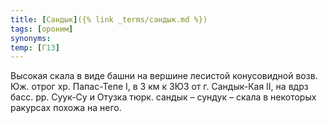```yaml
---
title: [Сандык]({% link _terms/сандык.md %})
tags: [ороним]
synonyms:
temp: [Г13]
---
```


Высокая скала в виде башни на вершине лесистой конусовидной возв. Юж. отрог хр.
Папас-Тепе I, в 3 км к ЗЮЗ от г. Сандык-Кая II, на вдрз басс. рр. Суук-Су и
Отузка тюрк. сандык – сундук – скала в некоторых ракурсах похожа на него.
